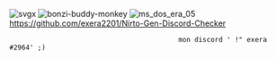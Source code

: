 ![svgx](https://user-images.githubusercontent.com/119492886/219857630-4c4e4735-aad1-4eb1-a2ef-b67116e4bd16.svg)
      ![bonzi-buddy-monkey](https://user-images.githubusercontent.com/119492886/219862796-9066188c-f0c9-4197-8f05-c900ad65cdc7.gif)
   ![ms_dos_era_05](https://user-images.githubusercontent.com/119492886/219864091-842c06e7-b1ac-45c2-a2b5-9c0aadf34286.gif)
https://github.com/exera2201/Nirto-Gen-Discord-Checker

                                              mon discord ' !" exera #2964' ;)
